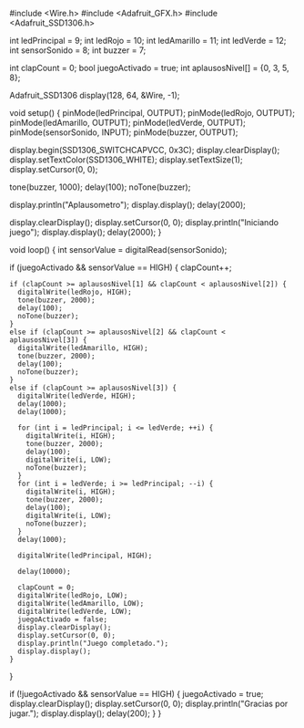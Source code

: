 #include <Wire.h>
#include <Adafruit_GFX.h>
#include <Adafruit_SSD1306.h>

int ledPrincipal = 9;
int ledRojo = 10;
int ledAmarillo = 11;
int ledVerde = 12;
int sensorSonido = 8;
int buzzer = 7;

int clapCount = 0;
bool juegoActivado = true;
int aplausosNivel[] = {0, 3, 5, 8};

Adafruit_SSD1306 display(128, 64, &Wire, -1);

void setup() {
  pinMode(ledPrincipal, OUTPUT);
  pinMode(ledRojo, OUTPUT);
  pinMode(ledAmarillo, OUTPUT);
  pinMode(ledVerde, OUTPUT);
  pinMode(sensorSonido, INPUT);
  pinMode(buzzer, OUTPUT);

  display.begin(SSD1306_SWITCHCAPVCC, 0x3C);
  display.clearDisplay();
  display.setTextColor(SSD1306_WHITE);
  display.setTextSize(1);
  display.setCursor(0, 0);
  
  tone(buzzer, 1000);
  delay(100);
  noTone(buzzer);
  
  display.println("Aplausometro");
  display.display();
  delay(2000);

  display.clearDisplay();
  display.setCursor(0, 0);
  display.println("Iniciando juego");
  display.display();
  delay(2000);
}

void loop() {
  int sensorValue = digitalRead(sensorSonido);

  if (juegoActivado && sensorValue == HIGH) {
    clapCount++;

    if (clapCount >= aplausosNivel[1] && clapCount < aplausosNivel[2]) {
      digitalWrite(ledRojo, HIGH);
      tone(buzzer, 2000);
      delay(100);
      noTone(buzzer);
    } 
    else if (clapCount >= aplausosNivel[2] && clapCount < aplausosNivel[3]) {
      digitalWrite(ledAmarillo, HIGH);
      tone(buzzer, 2000);
      delay(100);
      noTone(buzzer);
    } 
    else if (clapCount >= aplausosNivel[3]) {
      digitalWrite(ledVerde, HIGH);
      delay(1000);
      delay(1000);

      for (int i = ledPrincipal; i <= ledVerde; ++i) {
        digitalWrite(i, HIGH);
        tone(buzzer, 2000);
        delay(100);
        digitalWrite(i, LOW);
        noTone(buzzer);
      }
      for (int i = ledVerde; i >= ledPrincipal; --i) {
        digitalWrite(i, HIGH);
        tone(buzzer, 2000);
        delay(100);
        digitalWrite(i, LOW);
        noTone(buzzer);
      }
      delay(1000);

      digitalWrite(ledPrincipal, HIGH);

      delay(10000);

      clapCount = 0;
      digitalWrite(ledRojo, LOW);
      digitalWrite(ledAmarillo, LOW);
      digitalWrite(ledVerde, LOW);
      juegoActivado = false;
      display.clearDisplay();
      display.setCursor(0, 0);
      display.println("Juego completado.");
      display.display();
    }
  }

  if (!juegoActivado && sensorValue == HIGH) {
    juegoActivado = true;
    display.clearDisplay();
    display.setCursor(0, 0);
    display.println("Gracias por jugar.");
    display.display();
    delay(200);
  }
}

